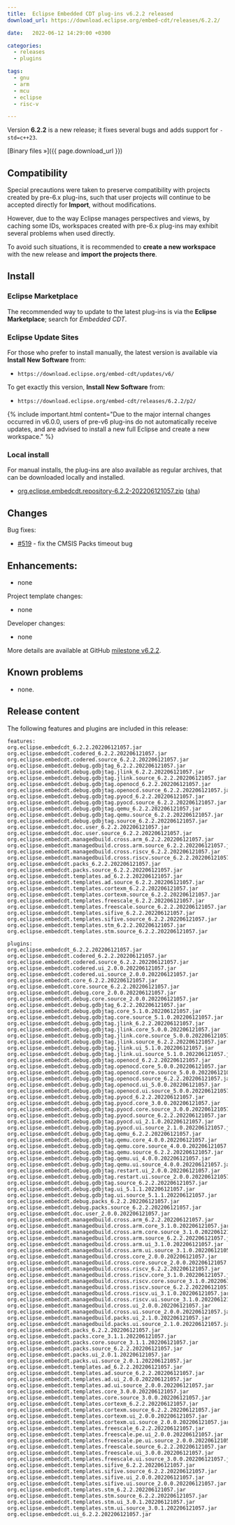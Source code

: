 ```yaml
---
title:  Eclipse Embedded CDT plug-ins v6.2.2 released
download_url: https://download.eclipse.org/embed-cdt/releases/6.2.2/

date:   2022-06-12 14:29:00 +0300

categories:
  - releases
  - plugins

tags:
  - gnu
  - arm
  - mcu
  - eclipse
  - risc-v

---
```


Version **6.2.2** is a new release; it fixes several bugs and adds support for `-std=c++23`.

[Binary files »]({{ page.download_url }})

## Compatibility

Special precautions were taken to preserve compatibility with projects
created by pre-6.x plug-ins, such that user projects will continue to
be accepted directly for **Import**, without modifications.

However, due to the way Eclipse manages perspectives and views, by
caching some IDs, workspaces created with pre-6.x plug-ins may exhibit
several problems when used directly.

To avoid such situations, it is recommended to **create a new workspace**
with the new release and **import the projects there**.

## Install

### Eclipse Marketplace

The recommended way to update to the latest plug-ins is via the
**Eclipse Marketplace**; search for _Embedded CDT_.

### Eclipse Update Sites

For those who prefer to install manually, the latest version is available
via **Install New Software** from:

- `https://download.eclipse.org/embed-cdt/updates/v6/`

To get exactly this version, **Install New Software** from:

- `https://download.eclipse.org/embed-cdt/releases/6.2.2/p2/`

{% include important.html content="Due to the major internal changes occurred in
v6.0.0, users of pre-v6 plug-ins do not automatically receive updates,
and are advised to install a new full Eclipse and create a new
workspace." %}

### Local install

For manual installs, the plug-ins are also available as regular archives,
that can be downloaded locally and installed.

- [org.eclipse.embedcdt.repository-6.2.2-202206121057.zip](https://www.eclipse.org/downloads/download.php?file=/embed-cdt/releases/6.2.2/org.eclipse.embedcdt.repository-6.2.2-202206121057.zip)
([sha](https://www.eclipse.org/downloads/download.php?file=/embed-cdt/releases/6.2.2/org.eclipse.embedcdt.repository-6.2.2-202206121057.zip.sha))

## Changes

Bug fixes:

- [#519](https://github.com/eclipse-embed-cdt/eclipse-plugins/issues/519/) - fix the CMSIS Packs timeout bug

## Enhancements:

- none

Project template changes:

- none

Developer changes:

- none

More details are available at GitHub [milestone v6.2.2](https://github.com/eclipse-embed-cdt/eclipse-plugins/milestone/29?closed=1).

## Known problems

- none.

## Release content

The following features and plugins are included in this release:

```console
features:
org.eclipse.embedcdt_6.2.2.202206121057.jar
org.eclipse.embedcdt.codered_6.2.2.202206121057.jar
org.eclipse.embedcdt.codered.source_6.2.2.202206121057.jar
org.eclipse.embedcdt.debug.gdbjtag_6.2.2.202206121057.jar
org.eclipse.embedcdt.debug.gdbjtag.jlink_6.2.2.202206121057.jar
org.eclipse.embedcdt.debug.gdbjtag.jlink.source_6.2.2.202206121057.jar
org.eclipse.embedcdt.debug.gdbjtag.openocd_6.2.2.202206121057.jar
org.eclipse.embedcdt.debug.gdbjtag.openocd.source_6.2.2.202206121057.jar
org.eclipse.embedcdt.debug.gdbjtag.pyocd_6.2.2.202206121057.jar
org.eclipse.embedcdt.debug.gdbjtag.pyocd.source_6.2.2.202206121057.jar
org.eclipse.embedcdt.debug.gdbjtag.qemu_6.2.2.202206121057.jar
org.eclipse.embedcdt.debug.gdbjtag.qemu.source_6.2.2.202206121057.jar
org.eclipse.embedcdt.debug.gdbjtag.source_6.2.2.202206121057.jar
org.eclipse.embedcdt.doc.user_6.2.2.202206121057.jar
org.eclipse.embedcdt.doc.user.source_6.2.2.202206121057.jar
org.eclipse.embedcdt.managedbuild.cross.arm_6.2.2.202206121057.jar
org.eclipse.embedcdt.managedbuild.cross.arm.source_6.2.2.202206121057.jar
org.eclipse.embedcdt.managedbuild.cross.riscv_6.2.2.202206121057.jar
org.eclipse.embedcdt.managedbuild.cross.riscv.source_6.2.2.202206121057.jar
org.eclipse.embedcdt.packs_6.2.2.202206121057.jar
org.eclipse.embedcdt.packs.source_6.2.2.202206121057.jar
org.eclipse.embedcdt.templates.ad_6.2.2.202206121057.jar
org.eclipse.embedcdt.templates.ad.source_6.2.2.202206121057.jar
org.eclipse.embedcdt.templates.cortexm_6.2.2.202206121057.jar
org.eclipse.embedcdt.templates.cortexm.source_6.2.2.202206121057.jar
org.eclipse.embedcdt.templates.freescale_6.2.2.202206121057.jar
org.eclipse.embedcdt.templates.freescale.source_6.2.2.202206121057.jar
org.eclipse.embedcdt.templates.sifive_6.2.2.202206121057.jar
org.eclipse.embedcdt.templates.sifive.source_6.2.2.202206121057.jar
org.eclipse.embedcdt.templates.stm_6.2.2.202206121057.jar
org.eclipse.embedcdt.templates.stm.source_6.2.2.202206121057.jar

plugins:
org.eclipse.embedcdt_6.2.2.202206121057.jar
org.eclipse.embedcdt.codered_6.2.2.202206121057.jar
org.eclipse.embedcdt.codered.source_6.2.2.202206121057.jar
org.eclipse.embedcdt.codered.ui_2.0.0.202206121057.jar
org.eclipse.embedcdt.codered.ui.source_2.0.0.202206121057.jar
org.eclipse.embedcdt.core_6.2.2.202206121057.jar
org.eclipse.embedcdt.core.source_6.2.2.202206121057.jar
org.eclipse.embedcdt.debug.core_2.0.0.202206121057.jar
org.eclipse.embedcdt.debug.core.source_2.0.0.202206121057.jar
org.eclipse.embedcdt.debug.gdbjtag_6.2.2.202206121057.jar
org.eclipse.embedcdt.debug.gdbjtag.core_5.1.0.202206121057.jar
org.eclipse.embedcdt.debug.gdbjtag.core.source_5.1.0.202206121057.jar
org.eclipse.embedcdt.debug.gdbjtag.jlink_6.2.2.202206121057.jar
org.eclipse.embedcdt.debug.gdbjtag.jlink.core_5.0.0.202206121057.jar
org.eclipse.embedcdt.debug.gdbjtag.jlink.core.source_5.0.0.202206121057.jar
org.eclipse.embedcdt.debug.gdbjtag.jlink.source_6.2.2.202206121057.jar
org.eclipse.embedcdt.debug.gdbjtag.jlink.ui_5.1.0.202206121057.jar
org.eclipse.embedcdt.debug.gdbjtag.jlink.ui.source_5.1.0.202206121057.jar
org.eclipse.embedcdt.debug.gdbjtag.openocd_6.2.2.202206121057.jar
org.eclipse.embedcdt.debug.gdbjtag.openocd.core_5.0.0.202206121057.jar
org.eclipse.embedcdt.debug.gdbjtag.openocd.core.source_5.0.0.202206121057.jar
org.eclipse.embedcdt.debug.gdbjtag.openocd.source_6.2.2.202206121057.jar
org.eclipse.embedcdt.debug.gdbjtag.openocd.ui_5.0.0.202206121057.jar
org.eclipse.embedcdt.debug.gdbjtag.openocd.ui.source_5.0.0.202206121057.jar
org.eclipse.embedcdt.debug.gdbjtag.pyocd_6.2.2.202206121057.jar
org.eclipse.embedcdt.debug.gdbjtag.pyocd.core_3.0.0.202206121057.jar
org.eclipse.embedcdt.debug.gdbjtag.pyocd.core.source_3.0.0.202206121057.jar
org.eclipse.embedcdt.debug.gdbjtag.pyocd.source_6.2.2.202206121057.jar
org.eclipse.embedcdt.debug.gdbjtag.pyocd.ui_2.1.0.202206121057.jar
org.eclipse.embedcdt.debug.gdbjtag.pyocd.ui.source_2.1.0.202206121057.jar
org.eclipse.embedcdt.debug.gdbjtag.qemu_6.2.2.202206121057.jar
org.eclipse.embedcdt.debug.gdbjtag.qemu.core_4.0.0.202206121057.jar
org.eclipse.embedcdt.debug.gdbjtag.qemu.core.source_4.0.0.202206121057.jar
org.eclipse.embedcdt.debug.gdbjtag.qemu.source_6.2.2.202206121057.jar
org.eclipse.embedcdt.debug.gdbjtag.qemu.ui_4.0.0.202206121057.jar
org.eclipse.embedcdt.debug.gdbjtag.qemu.ui.source_4.0.0.202206121057.jar
org.eclipse.embedcdt.debug.gdbjtag.restart.ui_2.0.0.202206121057.jar
org.eclipse.embedcdt.debug.gdbjtag.restart.ui.source_2.0.0.202206121057.jar
org.eclipse.embedcdt.debug.gdbjtag.source_6.2.2.202206121057.jar
org.eclipse.embedcdt.debug.gdbjtag.ui_5.1.1.202206121057.jar
org.eclipse.embedcdt.debug.gdbjtag.ui.source_5.1.1.202206121057.jar
org.eclipse.embedcdt.debug.packs_6.2.2.202206121057.jar
org.eclipse.embedcdt.debug.packs.source_6.2.2.202206121057.jar
org.eclipse.embedcdt.doc.user_2.0.0.202206121057.jar
org.eclipse.embedcdt.managedbuild.cross.arm_6.2.2.202206121057.jar
org.eclipse.embedcdt.managedbuild.cross.arm.core_3.1.0.202206121057.jar
org.eclipse.embedcdt.managedbuild.cross.arm.core.source_3.1.0.202206121057.jar
org.eclipse.embedcdt.managedbuild.cross.arm.source_6.2.2.202206121057.jar
org.eclipse.embedcdt.managedbuild.cross.arm.ui_3.1.0.202206121057.jar
org.eclipse.embedcdt.managedbuild.cross.arm.ui.source_3.1.0.202206121057.jar
org.eclipse.embedcdt.managedbuild.cross.core_2.0.0.202206121057.jar
org.eclipse.embedcdt.managedbuild.cross.core.source_2.0.0.202206121057.jar
org.eclipse.embedcdt.managedbuild.cross.riscv_6.2.2.202206121057.jar
org.eclipse.embedcdt.managedbuild.cross.riscv.core_3.1.0.202206121057.jar
org.eclipse.embedcdt.managedbuild.cross.riscv.core.source_3.1.0.202206121057.jar
org.eclipse.embedcdt.managedbuild.cross.riscv.source_6.2.2.202206121057.jar
org.eclipse.embedcdt.managedbuild.cross.riscv.ui_3.1.0.202206121057.jar
org.eclipse.embedcdt.managedbuild.cross.riscv.ui.source_3.1.0.202206121057.jar
org.eclipse.embedcdt.managedbuild.cross.ui_2.0.0.202206121057.jar
org.eclipse.embedcdt.managedbuild.cross.ui.source_2.0.0.202206121057.jar
org.eclipse.embedcdt.managedbuild.packs.ui_2.1.0.202206121057.jar
org.eclipse.embedcdt.managedbuild.packs.ui.source_2.1.0.202206121057.jar
org.eclipse.embedcdt.packs_6.2.2.202206121057.jar
org.eclipse.embedcdt.packs.core_3.1.1.202206121057.jar
org.eclipse.embedcdt.packs.core.source_3.1.1.202206121057.jar
org.eclipse.embedcdt.packs.source_6.2.2.202206121057.jar
org.eclipse.embedcdt.packs.ui_2.0.1.202206121057.jar
org.eclipse.embedcdt.packs.ui.source_2.0.1.202206121057.jar
org.eclipse.embedcdt.templates.ad_6.2.2.202206121057.jar
org.eclipse.embedcdt.templates.ad.source_6.2.2.202206121057.jar
org.eclipse.embedcdt.templates.ad.ui_2.0.0.202206121057.jar
org.eclipse.embedcdt.templates.ad.ui.source_2.0.0.202206121057.jar
org.eclipse.embedcdt.templates.core_3.0.0.202206121057.jar
org.eclipse.embedcdt.templates.core.source_3.0.0.202206121057.jar
org.eclipse.embedcdt.templates.cortexm_6.2.2.202206121057.jar
org.eclipse.embedcdt.templates.cortexm.source_6.2.2.202206121057.jar
org.eclipse.embedcdt.templates.cortexm.ui_2.0.0.202206121057.jar
org.eclipse.embedcdt.templates.cortexm.ui.source_2.0.0.202206121057.jar
org.eclipse.embedcdt.templates.freescale_6.2.2.202206121057.jar
org.eclipse.embedcdt.templates.freescale.pe.ui_2.0.0.202206121057.jar
org.eclipse.embedcdt.templates.freescale.pe.ui.source_2.0.0.202206121057.jar
org.eclipse.embedcdt.templates.freescale.source_6.2.2.202206121057.jar
org.eclipse.embedcdt.templates.freescale.ui_3.0.0.202206121057.jar
org.eclipse.embedcdt.templates.freescale.ui.source_3.0.0.202206121057.jar
org.eclipse.embedcdt.templates.sifive_6.2.2.202206121057.jar
org.eclipse.embedcdt.templates.sifive.source_6.2.2.202206121057.jar
org.eclipse.embedcdt.templates.sifive.ui_2.0.0.202206121057.jar
org.eclipse.embedcdt.templates.sifive.ui.source_2.0.0.202206121057.jar
org.eclipse.embedcdt.templates.stm_6.2.2.202206121057.jar
org.eclipse.embedcdt.templates.stm.source_6.2.2.202206121057.jar
org.eclipse.embedcdt.templates.stm.ui_3.0.1.202206121057.jar
org.eclipse.embedcdt.templates.stm.ui.source_3.0.1.202206121057.jar
org.eclipse.embedcdt.ui_6.2.2.202206121057.jar
```
